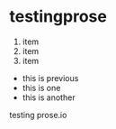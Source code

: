 # testingprose

1. item
2. item
3. item


* this is previous
* this is one
* this is another


testing prose.io



